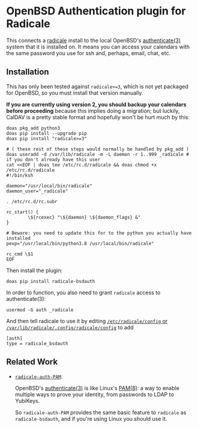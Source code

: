 # OpenBSD Authentication plugin for Radicale

This connects a [radicale](https://radicale.org/) install to the local
OpenBSD's [authenticate(3)](https://man.openbsd.org/authenticate.3) system
that it is installed on. It means you can access your calendars with the
same password you use for ssh and, perhaps, email, chat, etc.


## Installation

This has only been tested against `radicale>=3`, which is not yet packaged
for OpenBSD, so you must install that version manually.

**If you are currently using version 2, you should backup your calendars before proceeding**
because this implies doing a migration; but luckily, CalDAV is a pretty stable format and hopefully won't be hurt much by this:

```
doas pkg_add python3
doas pip install --upgrade pip
doas pip install "radicale>=3"

# ( these rest of these steps would normally be handled by pkg_add )
doas useradd -d /var/lib/radicale -m -L daemon -r 1..999 _radicale # if you don't already have this user
cat <<EOF | doas tee /etc/rc.d/radicale && doas chmod +x /etc/rc.d/radicale
#!/bin/ksh

daemon="/usr/local/bin/radicale"
daemon_user="_radicale"

. /etc/rc.d/rc.subr

rc_start() {
        \${rcexec} "\${daemon} \${daemon_flags} &"
}

# Beware: you need to update this for to the python you actually have installed
pexp="/usr/local/bin/python3.8 /usr/local/bin/radicale"

rc_cmd \$1
EOF
```


Then install the plugin:

```
doas pip install radicale-bsdauth
```

In order to function, you also need to grant `radicale` access to authenticate(3):

```
usermod -G auth _radicale
```

And then tell radicale to use it by editing [`/etc/radicale/config` or `/var/lib/radicale/.config/radicale/config`](https://radicale.org/v3.html#configuration) to add

```
[auth]
type = radicale_bsdauth
```


## Related Work

* [`radicale-auth-PAM`](https://pypi.org/project/radicale-auth-PAM/):

  OpenBSD's [authenticate(3)](https://man.openbsd.org/authenticate.3) is like
  Linux's [PAM(8)](https://man.archlinux.org/man/pam.8): a way to enable multiple
  ways to prove your identity, from passwords to LDAP to YubiKeys.

  So `radicale-auth-PAM` provides the same basic feature to `radicale`
  as `radicale-bsdauth`, and if you're using Linux you should use it.
